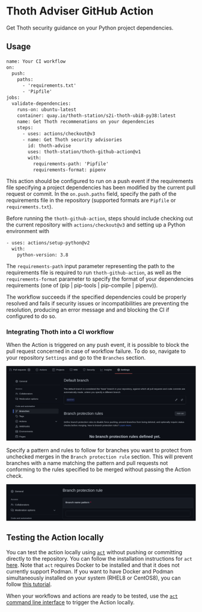 # Thoth Adviser GitHub Action

Get Thoth security guidance on your Python project dependencies.

## Usage

```
name: Your CI workflow
on:
  push:
    paths:
      - 'requirements.txt'
      - 'Pipfile'
jobs:
  validate-dependencies:
    runs-on: ubuntu-latest
    container: quay.io/thoth-station/s2i-thoth-ubi8-py38:latest
    name: Get Thoth recommenations on your dependencies
    steps:
      - uses: actions/checkout@v3
      - name: Get Thoth security advisories
        id: thoth-advise
        uses: thoth-station/thoth-github-action@v1
        with:
          requirements-path: 'Pipfile'
          requirements-format: pipenv
```

This action should be configured to run on a push event if the requirements file specifying a project dependencies has been modified by the current pull request or commit. In the `on.push.paths` field, specify the path of the requirements file in the repository (supported formats are `Pipfile` or `requirements.txt`).

Before running the `thoth-github-action`, steps should include checking out the current repository with `actions/checkout@v3` and setting up a Python environment with
```
- uses: actions/setup-python@v2
  with:
    python-version: 3.8
```

The `requirements-path` input parameter representing the path to the requirements file is required to run `thoth-github-action`, as well as the `requirements-format` parameter to specify the format of your dependencies requirements (one of (pip | pip-tools | pip-compile | pipenv)).

The workflow succeeds if the specified dependencies could be properly resolved and fails if security issues or incompatibilities are preventing the resolution, producing an error message and and blocking the CI if configured to do so.

### Integrating Thoth into a CI workflow

When the Action is triggered on any push event, it is possible to block the pull request concerned in case of workflow failure.
To do so, navigate to your repository `Settings` and go to the `Branches` section.

![](images/settings_branches.png)

Specify a pattern and rules to follow for branches you want to protect from unchecked merges in the `Branch protection rule` section. This will prevent branches with a name matching the pattern and pull requests not conforming to the rules specified to be merged without passing the Action check.

![](images/branch_protection_rule.png)


## Testing the Action locally

You can test the action locally using [`act`](https://github.com/nektos/act) without pushing or committing directly to the repository.
You can follow the installation instructions for `act` [here](https://github.com/nektos/act#installation).
Note that `act` requires Docker to be installed and that it does not currently support Podman. If you want to have Docker and Podman simultaneously installed on your system (RHEL8 or CentOS8), you can follow [this tutorial](https://medium.com/faun/how-to-install-simultaneously-docker-and-podman-on-rhel-8-centos-8-cb67412f321e).

When your workflows and actions are ready to be tested, use the [`act` command line interface](https://github.com/nektos/act#example-commands) to trigger the Action locally.
